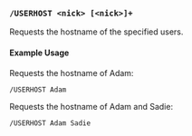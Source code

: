 <!-- This file contains a page fragment. Any changes will affect all pages that include it. -->

### `/USERHOST <nick> [<nick>]+`

Requests the hostname of the specified users.

#### Example Usage

Requests the hostname of Adam:

```plaintext
/USERHOST Adam
```

Requests the hostname of Adam and Sadie:

```plaintext
/USERHOST Adam Sadie
```
